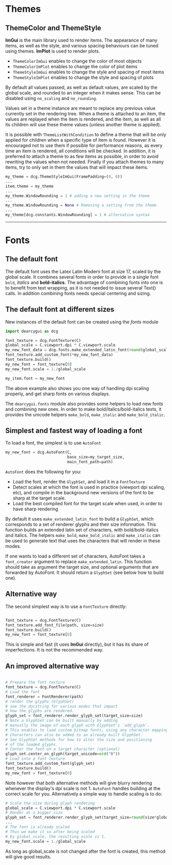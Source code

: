 # Themes

## ThemeColor and ThemeStyle

**ImGui** is the main library used to render items. The appearance of many items,
as well as the style, and various spacing behaviours can be tuned using themes.
**ImPlot** is used to render plots.

- `ThemeColorImGui` enables to change the color of most objects
- `ThemeColorImPlot` enables to change the color of plot items
- `ThemeStyleImGui` enables to change the style and spacing of most items
- `ThemeStyleImPlot` enables to change the style and spacing of plots

By default all values passed, as well as default values, are scaled by the global scale, and rounded to an
integer when it makes sense. This can be disabled using `no_scaling` and `no_rounding`.

Values set in a theme instance are meant to replace any previous value currently set in the rendering tree.
When a theme is attached to an item, the values are replayed when the item is rendered, and the item,
as well as all its children will use these theme values (unless another theme is applied).

It is possible with `ThemeListWithCondition` to define a theme that will be only applied for children when a specific type of
item is found. However it is encouraged not to use them if possible for performance reasons, as every time an item is rendered,
all conditions will be checked. In addition, it is preferred to attach a theme to as few items as possible, in order to avoid
rewriting the values when not needed. Finally if you attach themes to many items, try to only set in them the values that
will impact these items.

```python
my_theme = dcg.ThemeStyleImGui(FramePadding=(0, 0))
...
item.theme = my_theme
...
my_theme.WindowRounding = 1 # adding a new setting in the theme
...
my_theme.WindowRounding = None # Removing a setting from the theme
...
my_theme[dcg.constants.WindowRounding] = 1 # alternative syntax
```

***

# Fonts

## The default font

The default font uses the Latex Latin Modern font at size 17, scaled by the global scale.
It combines several fonts in order to provide in a single font `bold`, *italics* and **bold-italics**.
The advantage of combining fonts into one is to benefit from text wrapping, as it is not needed
to issue several Text() calls. In addition combining fonts needs special centering and sizing.

## The default font at different sizes

New instances of the default font can be created using the *fonts* module
```python
import dearcygui as dcg

font_texture = dcg.FontTexture(C)
global_scale = C.viewport.dpi * C.viewport.scale
my_new_font_data = dcg.fonts.make_extended_latin_font(round(global_scale * my_new_size))
font_texture.add_custom_font(*my_new_font_data)
font_texture.build()
my_new_font = font_texture[0]
my_new_font.scale = 1./global_scale

my_item.font = my_new_font
```

The above example also shows you one way of handling dpi scaling properly, and get
sharp fonts on various displays.

The `dearcygui.fonts` module also provides some helpers to load new fonts and combining new ones.
In order to make bold/italics/bold-italics texts, it provides the unicode helpers `make_bold`,
`make_italic` and `make_bold_italic`.

## Simplest and fastest way of loading a font

To load a font, the simplest is to use `AutoFont`
```python
my_new_font = dcg.AutoFont(C,
                           base_size=my_target_size,
                           main_font_path=path)
```

`AutoFont` does the following for you:
- Load the font, render the `GlyphSet`, and load it in a `FontTexture`
- Detect scales at which the font is used in practice (viewport dpi scaling, etc), and compile in the background new versions of the font to be sharp at the target scale.
- Load the best compiled font for the target scale when used, in order to have sharp rendering

By default it uses `make_extended_latin_font` to build a `GlyphSet`, which corresponds to a set of renderer glyphs and their size information.
This function builds an extended latin set of characters, with bold/bold-italics and italics. The helpers `make_bold`, `make_bold_italic` and `make_italic` can be used to generate text that uses the characters that will render in these modes.

If one wants to load a different set of characters, AutoFont takes a `font_creator` argument to replace `make_extended_latin`. This function should take as argument the target size, and optional arguments that are forwarded by AutoFont. It should return a `GlyphSet` (see below how to build one).

## Alternative way

The second simplest way is to use a `FontTexture` directly:
```python

font_texture = dcg.FontTexture(C)
font_texture.add_font_file(path, size=size)
font_texture.build()
my_new_font = font_texture[0]
```

This is simple and fast (it uses **ImGui** directly), but it has its share
of imperfections. It is not the recommended way.

## An improved alternative way

```python

# Prepare the font texture
font_texture = dcg.FontTexture(C)
# Load the font
font_renderer = FontRenderer(path)
# render the glyphs (GlyphSet)
# see the docstring for various modes that impact
# how the glyphs are rendered.
glyph_set = font_renderer.render_glyph_set(target_size=size)
# Note a GlyphSet can be built manually by adding
# manually the image of each glyph with GlyphSet's `add_glyph`.
# This enables to load custom bitmap fonts, using any character mapping.
# Characters can also be added to an already built GlyphSet.
# See GlyphSet methods for how to alter the size and positioning
# of the loaded glyphs.
# Center the font on a target character (optional)
glyph_set.center_on_glyph(target_unicode=ord("B"))
# Load into a font texture
font_texture.add_custom_font(glyph_set)
font_texture.build()
my_new_font = font_texture[0]
```

Note however that both alternative methods will give blurry rendering whenever the display's dpi scale is not 1. `AutoFont` handles building at the correct scale for you. Alternatively a simple way to handle scaling is to do:

```python
# Scale the size during glyph rendering
global_scale = C.viewport.dpi * C.viewport.scale
# Render at a bigger size
glyph_set = font_renderer.render_glyph_set(target_size=round(size*global_scale))
...
# The font is already scaled
# Thus we make it so after being scaled
# by global_scale, the resulting scale is 1.
my_new_font.scale = 1./global_scale
```

As long as global_scale is not changed after the font is created, this method will give good results.
